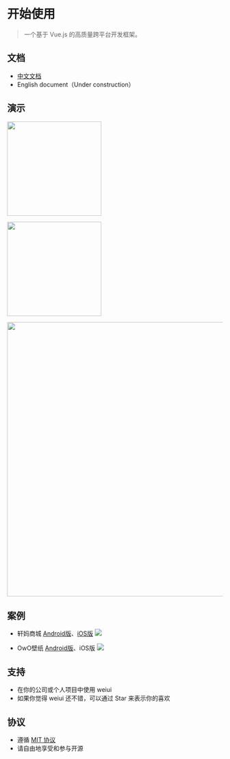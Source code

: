 # 开始使用

> 一个基于 Vue.js 的高质量跨平台开发框架。

## 文档

- [中文文档](https://weiui.app/)
- English document（Under construction）

## 演示

<a href="https://weiui.app/app/android.apk" target="_blank"><img src="https://weiui.app/app/android.png?__=008" width="220px"></a>

<a href="javascript:alert('没有钱申请开发者账号上架！');"><img src="https://weiui.app/app/ios.png?__=008" width="220px"></a>

<img src="https://weiui.app/app/demo.png?__=008" width="640px">

## 案例

- 轩妈商城 [Android版](http://wechat2.xuanma.cn/xuanma-2.3.1.apk)、[iOS版](https://itunes.apple.com/cn/app/id1202797032)
<a href="https://weiui.app/cases/xuanma.jpg?__=008" target="_blank"><img src="https://weiui.app/cases/xuanma.jpg?__=008" style="max-height:280px"></a>

- OwO壁纸 [Android版](https://www.coolapk.com/apk/one.owo.app)、iOS版
<a href="https://weiui.app/cases/owo.jpg?__=008" target="_blank"><img src="https://weiui.app/cases/owo.jpg?__=008" style="max-height:280px"></a>

## 支持

* 在你的公司或个人项目中使用 weiui
* 如果你觉得 weiui 还不错，可以通过 Star 来表示你的喜欢

## 协议

* 遵循 [MIT 协议](http://opensource.org/licenses/MIT)
* 请自由地享受和参与开源
